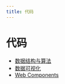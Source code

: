 ```yaml
---
title: 代码
---
```

# 代码

- [数据结构与算法](/codes/algorithm)    
- [数据可视化](/codes/charts)    
- [Web Components](/codes/web-components)    

